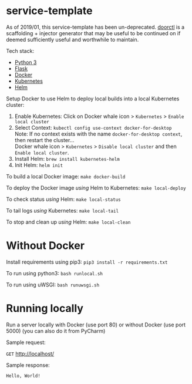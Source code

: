 # service-template

As of 2019/01, this service-template has been un-deprecated. [doorctl](https://github.com/doordash/doorctl) is a scaffolding + injector generator that may be useful to be continued on if deemed sufficiently useful and worthwhile to maintain.

Tech stack:
 * [Python 3](https://docs.python.org/3/)
 * [Flask](http://flask.pocoo.org/)
 * [Docker](https://docs.docker.com/)
 * [Kubernetes](https://kubernetes.io/docs/home/)
 * [Helm](https://docs.helm.sh/)
    
Setup Docker to use Helm to deploy local builds into a local Kubernetes cluster: 
  1. Enable Kubernetes: Click on Docker whale icon > `Kubernetes` > `Enable local cluster`
  2. Select Context: `kubectl config use-context docker-for-desktop`<br>
     Note: If no context exists with the name `docker-for-desktop context`, then restart the cluster...<br>
     Docker whale icon > `Kubernetes` > `Disable local cluster` and then `Enable local cluster`.
  3. Install Helm: `brew install kubernetes-helm`
  4. Init Helm: `helm init`

To build a local Docker image: `make docker-build`

To deploy the Docker image *using* Helm to Kubernetes: `make local-deploy`

To check status *using* Helm: `make local-status`

To tail logs *using* Kubernetes: `make local-tail`

To stop and clean up *using* Helm: `make local-clean`

# Without Docker

Install requirements using pip3: `pip3 install -r requirements.txt`

To run using python3: `bash runlocal.sh`

To run using uWSGI: `bash runuwsgi.sh`

# Running locally

Run a server locally with Docker (use port 80) or without Docker (use port 5000) (you can also do it from PyCharm)

Sample request:

`GET` [http://localhost/](http://localhost/)

Sample response:

`Hello, World!`